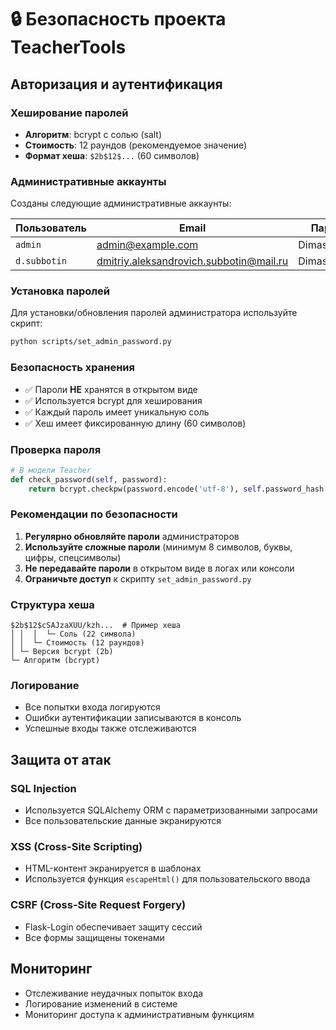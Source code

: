 # 🔒 Безопасность проекта TeacherTools

## Авторизация и аутентификация

### Хеширование паролей
- **Алгоритм**: bcrypt с солью (salt)
- **Стоимость**: 12 раундов (рекомендуемое значение)
- **Формат хеша**: `$2b$12$...` (60 символов)

### Административные аккаунты
Созданы следующие административные аккаунты:

| Пользователь | Email | Пароль |
|-------------|-------|--------|
| `admin` | admin@example.com | Dimasik0505 |
| `d.subbotin` | dmitriy.aleksandrovich.subbotin@mail.ru | Dimasik0505 |

### Установка паролей
Для установки/обновления паролей администратора используйте скрипт:

```bash
python scripts/set_admin_password.py
```

### Безопасность хранения
- ✅ Пароли **НЕ** хранятся в открытом виде
- ✅ Используется bcrypt для хеширования
- ✅ Каждый пароль имеет уникальную соль
- ✅ Хеш имеет фиксированную длину (60 символов)

### Проверка пароля
```python
# В модели Teacher
def check_password(self, password):
    return bcrypt.checkpw(password.encode('utf-8'), self.password_hash.encode('utf-8'))
```

### Рекомендации по безопасности
1. **Регулярно обновляйте пароли** администраторов
2. **Используйте сложные пароли** (минимум 8 символов, буквы, цифры, спецсимволы)
3. **Не передавайте пароли** в открытом виде в логах или консоли
4. **Ограничьте доступ** к скрипту `set_admin_password.py`

### Структура хеша
```
$2b$12$cSAJzaXUU/kzh...  # Пример хеша
│ │  │  └─ Соль (22 символа)
│ │  └─ Стоимость (12 раундов)
│ └─ Версия bcrypt (2b)
└─ Алгоритм (bcrypt)
```

### Логирование
- Все попытки входа логируются
- Ошибки аутентификации записываются в консоль
- Успешные входы также отслеживаются

## Защита от атак

### SQL Injection
- Используется SQLAlchemy ORM с параметризованными запросами
- Все пользовательские данные экранируются

### XSS (Cross-Site Scripting)
- HTML-контент экранируется в шаблонах
- Используется функция `escapeHtml()` для пользовательского ввода

### CSRF (Cross-Site Request Forgery)
- Flask-Login обеспечивает защиту сессий
- Все формы защищены токенами

## Мониторинг
- Отслеживание неудачных попыток входа
- Логирование изменений в системе
- Мониторинг доступа к административным функциям
